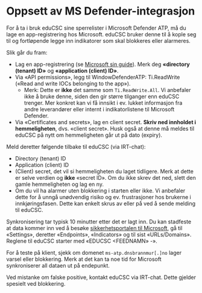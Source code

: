 # Oppsett av MS Defender-integrasjon

For å ta i bruk eduCSC sine sperrelister i Microsoft Defender ATP, må du lage en
app-registrering hos Microsoft. eduCSC bruker denne til å kople seg til og
fortløpende legge inn indikatorer som skal blokkeres eller alarmeres.

Slik går du fram:

- Lag en app-registrering (se [Microsoft sin
  guide](https://learn.microsoft.com/en-us/azure/active-directory/develop/quickstart-register-app)).
  Merk deg **«directory (tenant) ID»** og **«application (client) ID»**.
- Via «API permissions», legg til WindowDefenderATP: Ti.ReadWrite («Read and
  write IOCs belonging to the app»).
  - Merk: Dette er **ikke** det samme som `Ti.ReadWrite.All`. Vi anbefaler ikke å bruke denne, siden
    den gir større tilganger enn eduCSC trenger. Mer konkret kan vi få innsikt i ev. lukket
    informasjon fra andre leverandører eller internt i indikatorlistene til Microsoft Defender.
- Via «Certificates and secrets», lag en client secret. **Skriv ned innholdet i
  hemmeligheten**, dvs. «client secret». Husk også at denne må meldes til eduCSC
  på nytt om hemmeligheten går ut på dato (expiry).

Meld deretter følgende tilbake til eduCSC (via IRT-chat):

- Directory (tenant) ID
- Application (client) ID
- (Client) secret, det vil si hemmeligheten du laget tidligere. Merk at dette er
  selve verdien og **ikke** «secret ID». Om du ikke skrev det ned, slett den
  gamle hemmeligheten og lag en ny.
- Om du vil ha alarmer uten blokkering i starten eller ikke. Vi anbefaler dette
  for å unngå unødvendig risiko og ev. frustrasjoner hos brukerne i
  innkjøringsfasen. Dette kan enkelt skrus av eller på ved å sende melding til
  eduCSC.

Synkronisering tar typisk 10 minutter etter det er lagt inn. Du kan stadfeste at
data kommer inn ved å besøke [sikkerhetsportalen til Microsoft](https://security.microsoft.com),
gå til «Settings», deretter «Endpoints», «Indicators» og til sist «URLs/Domains».
Reglene til eduCSC starter med «EDUCSC <FEEDNAMN» -».

For å teste på klient, sjekk om domenet `ms-atp.dnsbrannmur[.]no` lager varsel
eller blokkering. Merk at det kan ta noe tid for Microsoft synkroniserer all
dataen ut på endepunkt.

Ved mistanke om falske positive, kontakt eduCSC via IRT-chat. Dette gjelder
spesielt ved blokkering.
